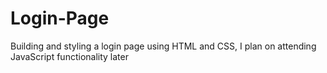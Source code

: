 # Login-Page
Building and styling a login page using HTML and CSS, I plan on attending JavaScript functionality later
